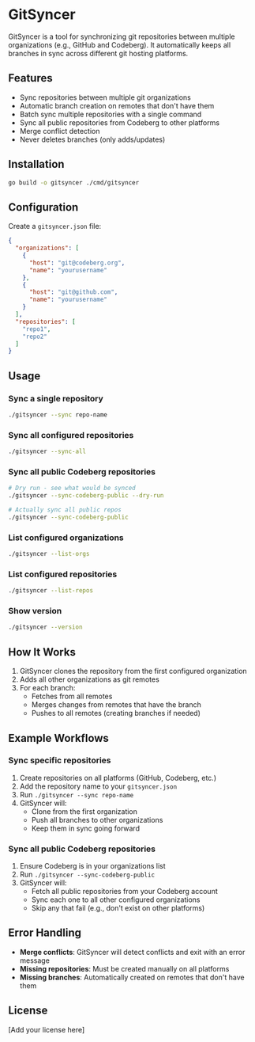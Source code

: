 # GitSyncer

GitSyncer is a tool for synchronizing git repositories between multiple organizations (e.g., GitHub and Codeberg). It automatically keeps all branches in sync across different git hosting platforms.

## Features

- Sync repositories between multiple git organizations
- Automatic branch creation on remotes that don't have them
- Batch sync multiple repositories with a single command
- Sync all public repositories from Codeberg to other platforms
- Merge conflict detection
- Never deletes branches (only adds/updates)

## Installation

```bash
go build -o gitsyncer ./cmd/gitsyncer
```

## Configuration

Create a `gitsyncer.json` file:

```json
{
  "organizations": [
    {
      "host": "git@codeberg.org",
      "name": "yourusername"
    },
    {
      "host": "git@github.com",
      "name": "yourusername"
    }
  ],
  "repositories": [
    "repo1",
    "repo2"
  ]
}
```

## Usage

### Sync a single repository
```bash
./gitsyncer --sync repo-name
```

### Sync all configured repositories
```bash
./gitsyncer --sync-all
```

### Sync all public Codeberg repositories
```bash
# Dry run - see what would be synced
./gitsyncer --sync-codeberg-public --dry-run

# Actually sync all public repos
./gitsyncer --sync-codeberg-public
```

### List configured organizations
```bash
./gitsyncer --list-orgs
```

### List configured repositories  
```bash
./gitsyncer --list-repos
```

### Show version
```bash
./gitsyncer --version
```

## How It Works

1. GitSyncer clones the repository from the first configured organization
2. Adds all other organizations as git remotes
3. For each branch:
   - Fetches from all remotes
   - Merges changes from remotes that have the branch
   - Pushes to all remotes (creating branches if needed)

## Example Workflows

### Sync specific repositories
1. Create repositories on all platforms (GitHub, Codeberg, etc.)
2. Add the repository name to your `gitsyncer.json`
3. Run `./gitsyncer --sync repo-name`
4. GitSyncer will:
   - Clone from the first organization
   - Push all branches to other organizations
   - Keep them in sync going forward

### Sync all public Codeberg repositories
1. Ensure Codeberg is in your organizations list
2. Run `./gitsyncer --sync-codeberg-public`
3. GitSyncer will:
   - Fetch all public repositories from your Codeberg account
   - Sync each one to all other configured organizations
   - Skip any that fail (e.g., don't exist on other platforms)

## Error Handling

- **Merge conflicts**: GitSyncer will detect conflicts and exit with an error message
- **Missing repositories**: Must be created manually on all platforms
- **Missing branches**: Automatically created on remotes that don't have them

## License

[Add your license here]